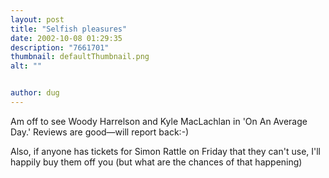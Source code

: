 ```yaml
---
layout: post
title: "Selfish pleasures"
date: 2002-10-08 01:29:35
description: "7661701"
thumbnail: defaultThumbnail.png
alt: ""


author: dug
---
```


<p>Am off to see Woody Harrelson and Kyle MacLachlan in 'On An Average Day.' Reviews are good&mdash;will report back:-)</p>

<p>Also, if anyone has tickets for Simon Rattle on Friday that they can't use, I'll happily buy them off you (but what are the chances of that happening)</p>

